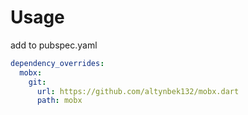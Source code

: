 # Usage

add to pubspec.yaml

```yaml
dependency_overrides:
  mobx:
    git:
      url: https://github.com/altynbek132/mobx.dart
      path: mobx
```
